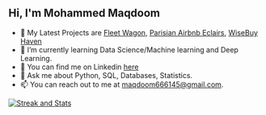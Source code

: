 ## Hi, I'm Mohammed Maqdoom



- 🔭 My Latest Projects are [Fleet Wagon](https://github.com/musaibxandra/Fleet-Wagon), [Parisian Airbnb Eclairs](https://github.com/musaibxandra/Parisian-Airbnb-Eclairs), [WiseBuy Haven](https://github.com/musaibxandra/WiseBuy-Haven)
- 🌱 I’m currently learning Data Science/Machine learning and Deep Learning.
- 🤔 You can find me on Linkedin [here](https://www.linkedin.com/in/musaibxandra/)
- 💬 Ask me about Python, SQL, Databases, Statistics.
- 📫 You can reach out to me at maqdoom666145@gmail.com.

[![Streak and Stats](https://streak-stats.demolab.com/?user=musaibxandra)](https://git.io/streak-stats)
